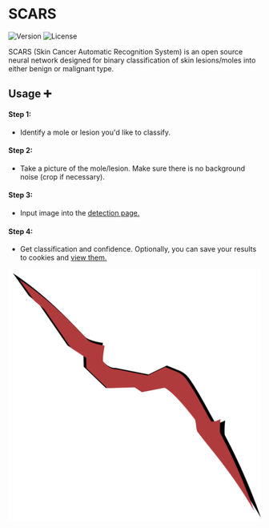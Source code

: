 # SCARS

![Version](https://img.shields.io/badge/Version-1.0.0-afafff) ![License](https://img.shields.io/badge/License-MIT-orange)

SCARS (Skin Cancer Automatic Recognition System) is an open source neural network designed for binary classification of skin lesions/moles into either benign or malignant type.

## Usage ➕

#### Step 1:

- Identify a mole or lesion you'd like to classify.

#### Step 2:

- Take a picture of the mole/lesion. Make sure there is no background noise (crop if necessary).

#### Step 3: 

- Input image into the [detection page.](https://scarsai.netlify.app/detection)

#### Step 4:

- Get classification and confidence. Optionally, you can save your results to cookies and [view them.](https://scarsai.netlify.app/past-results)


![SCARS Logo](https://github.com/Alex3832/SCARS-site/blob/main/public/logo.png?raw=true)
